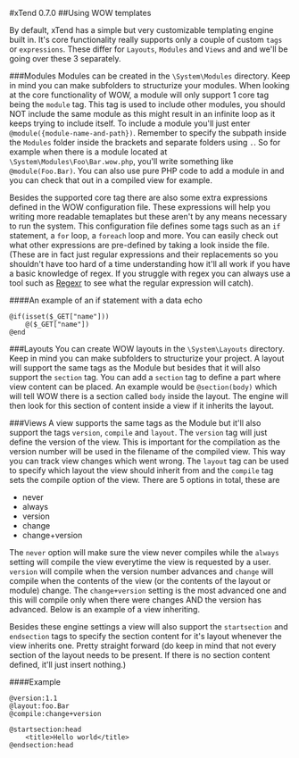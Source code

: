 #xTend 0.7.0
##Using WOW templates

By default, xTend has a simple but very customizable templating engine built in. It's core functionality really supports only a couple of custom `tags` or `expressions`. These differ for `Layouts`, `Modules` and `Views` and and we'll be going over these 3 separately.

###Modules
Modules can be created in the `\System\Modules` directory. Keep in mind you can make subfolders to structurize your modules. When looking at the core functionality of WOW, a module will only support 1 core tag being the `module` tag. This tag is used to include other modules, you should NOT include the same module as this might result in an infinite loop as it keeps trying to include itself. To include a module you'll just enter `@module({module-name-and-path})`. Remember to specify the subpath inside the `Modules` folder inside the brackets and separate folders using `.`. So for example when there is a module located at `\System\Modules\Foo\Bar.wow.php`, you'll write something like `@module(Foo.Bar)`. You can also use pure PHP code to add a module in and you can check that out in a compiled view for example.

Besides the supported core tag there are also some extra expressions defined in the WOW configuration file. These expressions will help you writing more readable temaplates but these aren't by any means necessary to run the system. This configuration file defines some tags such as an `if` statement, a `for` loop, a `foreach` loop and more. You can easily check out what other expressions are pre-defined by taking a look inside the file. (These are in fact just regular expressions and their replacements so you shouldn't have too hard of a time understanding how it'll all work if you have a basic knowledge of regex. If you struggle with regex you can always use a tool such as [Regexr](http://regexr.com) to see what the regular expression will catch).

####An example of an if statement with a data echo
```
@if(isset($_GET["name"]))
    @($_GET["name"])
@end
```

###Layouts
You can create WOW layouts in the `\System\Layouts` directory. Keep in mind you can make subfolders to structurize your project. A layout will support the same tags as the Module but besides that it will also support the `section` tag. You can add a `section` tag to define a part where view content can be placed. An example would be `@section(body)` which will tell WOW there is a section called `body` inside the layout. The engine will then look for this section of content inside a view if it inherits the layout.

###Views
A view supports the same tags as the Module but it'll also support the tags `version`, `compile` and `layout`. The `version` tag will just define the version of the view. This is important for the compilation as the version number will be used in the filename of the compiled view. This way you can track view changes which went wrong. The `layout` tag can be used to specify which layout the view should inherit from and the `compile` tag sets the compile option of the view. There are 5 options in total, these are
* never
* always
* version
* change
* change+version  

The `never` option will make sure the view never compiles while the `always` setting will compile the view everytime the view is requested by a user. `version` will compile when the version number advances and `change` will compile when the contents of the view (or the contents of the layout or module) change. The `change+version` setting is the most advanced one and this will compile only when there were changes AND the version has advanced. Below is an example of a view inheriting.  

Besides these engine settings a view will also support the `startsection` and `endsection` tags to specify the section content for it's layout whenever the view inherits one. Pretty straight forward (do keep in mind that not every section of the layout needs to be present. If there is no section content defined, it'll just insert nothing.)  

####Example
```
@version:1.1
@layout:foo.Bar
@compile:change+version

@startsection:head
    <title>Hello world</title>
@endsection:head
```
